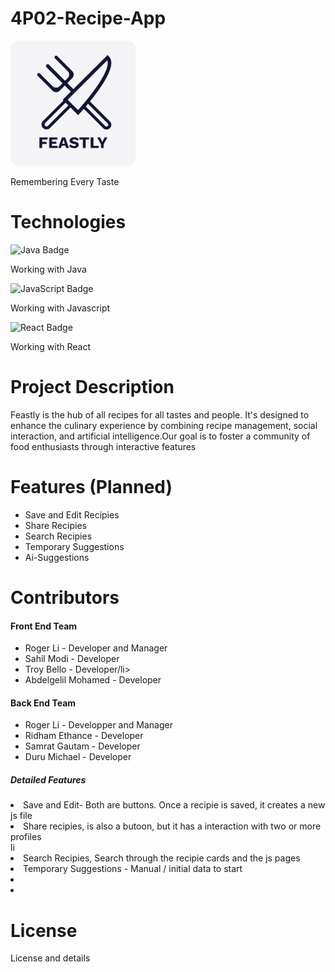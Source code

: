 # 4P02-Recipe-App 
<!--<img width="333" alt="image" src="https://github.com/user-attachments/assets/4cebc6b0-63f0-494c-997f-21311c0b2a0f" />-->

<!DOCTYPE html>
<html lang="en">
<head>
    <meta charset="UTF-8">
    <meta name="viewport" content="width=device-width, initial-scale=1.0">
    <img src="Logo.png" alt="Project Logo" width="200">
    <p>Remembering Every Taste</p>
</head>
<body>
    <h1>Technologies</h1>
    <img src="https://img.shields.io/badge/Java-007396?style=for-the-badge&logo=java&logoColor=white" alt="Java Badge"></img>
    <p>Working with Java</p>
    <img src="https://img.shields.io/badge/JavaScript-F7DF1E?style=for-the-badge&logo=javascript&logoColor=black" alt="JavaScript Badge"></img>
    <p>Working with Javascript</p>
    <img src="https://img.shields.io/badge/React-61DAFB?style=for-the-badge&logo=react&logoColor=black" alt="React Badge"></img>
    <p>Working with React</p>
    <h1>Project Description</h1>
    <p>Feastly is the hub of all recipes for all tastes and people. It's designed to enhance
the culinary experience by combining recipe management, social interaction, and artificial
intelligence.Our goal is to foster a community of food enthusiasts through interactive features</p>

<h1>Features (Planned)</h1>
<ul>
    <li>Save and Edit Recipies</li>
    <li>Share Recipies</li>
    <li>Search Recipies</li>
    <li>Temporary Suggestions</li>
    <li>Ai-Suggestions</li>
</ul>

<h1>Contributors</h1>
<h4>Front End Team</h4>
<ul>
    <li>Roger Li - Developer and Manager</li>
    <li>Sahil Modi - Developer</li>
    <li>Troy Bello - Developer/li>
    <li>Abdelgelil Mohamed - Developer</li>
</ul>
<h4>Back End Team</h4>
<ul>
    <li>Roger Li - Developper and Manager</li>
    <li>Ridham Ethance - Developer</li>
    <li>Samrat Gautam - Developer</li>
    <li>Duru Michael - Developer</li>
</ul>

<h5>Detailed Features</h5>
    <li>Save and Edit- Both are buttons. Once a recipie is saved, it creates a new js file</li>
    <li>Share recipies, is also a butoon, but it has a interaction with two or more profiles</li>li
    <li>Search Recipies, Search through the recipie cards and the js pages</li>
    <li>Temporary Suggestions - Manual / initial data to start</li>
    <li></li>
    <li></li>
<h1>License</h1>
<p>License and details</p>
</body>
</html>

